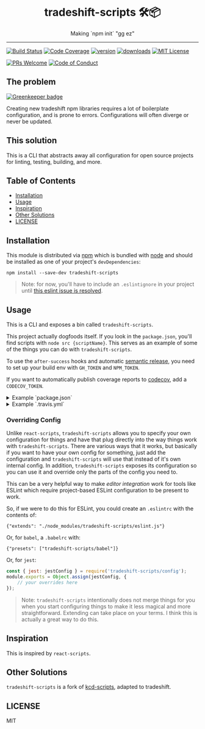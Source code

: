 <div align="center">
<h1>tradeshift-scripts 🛠📦</h1>

<p>Making `npm init` "gg ez"</p>
</div>

<hr />

[![Build Status][build-badge]][build]
[![Code Coverage][coverage-badge]][coverage]
[![version][version-badge]][package] [![downloads][downloads-badge]][npmcharts]
[![MIT License][license-badge]][license]

[![PRs Welcome][prs-badge]][prs] [![Code of Conduct][coc-badge]][coc]

## The problem

[![Greenkeeper badge](https://badges.greenkeeper.io/wejendorp/tradeshift-scripts.svg)](https://greenkeeper.io/)

Creating new tradeshift npm libraries requires a lot of boilerplate
configuration, and is prone to errors. Configurations will often diverge or
never be updated.

## This solution

This is a CLI that abstracts away all configuration for open source projects for
linting, testing, building, and more.

## Table of Contents

<!-- START doctoc generated TOC please keep comment here to allow auto update -->
<!-- DON'T EDIT THIS SECTION, INSTEAD RE-RUN doctoc TO UPDATE -->

- [Installation](#installation)
- [Usage](#usage)
- [Inspiration](#inspiration)
- [Other Solutions](#other-solutions)
- [LICENSE](#license)

<!-- END doctoc generated TOC please keep comment here to allow auto update -->

## Installation

This module is distributed via [npm][npm] which is bundled with [node][node] and
should be installed as one of your project's `devDependencies`:

```
npm install --save-dev tradeshift-scripts
```

> Note: for now, you'll have to include an `.eslintignore` in your project until
> [this eslint issue is resolved](https://github.com/eslint/eslint/issues/9227).

## Usage

This is a CLI and exposes a bin called `tradeshift-scripts`.

This project actually dogfoods itself. If you look in the `package.json`, you'll
find scripts with `node src {scriptName}`. This serves as an example of some of
the things you can do with `tradeshift-scripts`.

To use the `after-success` hooks and automatic [semantic
release][semantic-release], you need to set up your build env with `GH_TOKEN`
and `NPM_TOKEN`.

If you want to automatically publish coverage reports to [codecov][codecov], add
a `CODECOV_TOKEN`.

<details>
<summary>Example `package.json`</summary>

```json
{
	"name": "awesome-library",
	"version": "0.0.0-semantically-released",
	"main": "dist/index.js",
	"files": ["dist"],
	"scripts": {
		"test": "tradeshift-scripts test",
		"test:update": "tradeshift-scripts test --updateSnapshot",
		"build": "tradeshift-scripts build",
		"lint": "tradeshift-scripts lint",
		"format": "tradeshift-scripts format",
		"validate": "tradeshift-scripts validate",
		"precommit": "tradeshift-scripts precommit",
		"after-success": "tradeshift-scripts travis-after-success"
	},
	"devDependencies": {
		"tradeshift-scripts": "1.1.0"
	}
}
```

</details>

<details>
<summary>Example `.travis.yml`</summary>

```yaml
sudo: false
language: node_js
cache:
  directories:
    - node_modules
notifications:
  email: false
node_js:
  - '8'
script: npm run validate
after_success:
  - npm run after-success
branches:
  only:
    - master
```

</details>

### Overriding Config

Unlike `react-scripts`, `tradeshift-scripts` allows you to specify your own
configuration for things and have that plug directly into the way things work
with `tradeshift-scripts`. There are various ways that it works, but basically
if you want to have your own config for something, just add the configuration
and `tradeshift-scripts` will use that instead of it's own internal config. In
addition, `tradeshift-scripts` exposes its configuration so you can use it and
override only the parts of the config you need to.

This can be a very helpful way to make _editor integration_ work for tools like
ESLint which require project-based ESLint configuration to be present to work.

So, if we were to do this for ESLint, you could create an `.eslintrc` with the
contents of:

```
{"extends": "./node_modules/tradeshift-scripts/eslint.js"}
```

Or, for `babel`, a `.babelrc` with:

```
{"presets": ["tradeshift-scripts/babel"]}
```

Or, for `jest`:

```javascript
const { jest: jestConfig } = require('tradeshift-scripts/config');
module.exports = Object.assign(jestConfig, {
	// your overrides here
});
```

> Note: `tradeshift-scripts` intentionally does not merge things for you when
> you start configuring things to make it less magical and more straightforward.
> Extending can take place on your terms. I think this is actually a great way
> to do this.

## Inspiration

This is inspired by `react-scripts`.

## Other Solutions

`tradeshift-scripts` is a fork of [kcd-scripts][kcd], adapted to tradeshift.

## LICENSE

MIT

[npm]: https://www.npmjs.com/
[node]: https://nodejs.org
[build-badge]:
	https://img.shields.io/travis/wejendorp/tradeshift-scripts.svg?style=flat-square
[build]: https://travis-ci.org/wejendorp/tradeshift-scripts
[coverage-badge]:
	https://img.shields.io/codecov/c/github/wejendorp/tradeshift-scripts.svg?style=flat-square
[coverage]: https://codecov.io/github/wejendorp/tradeshift-scripts
[version-badge]:
	https://img.shields.io/npm/v/tradeshift-scripts.svg?style=flat-square
[package]: https://www.npmjs.com/package/tradeshift-scripts
[downloads-badge]:
	https://img.shields.io/npm/dm/tradeshift-scripts.svg?style=flat-square
[npmcharts]: http://npmcharts.com/compare/tradeshift-scripts
[license-badge]:
	https://img.shields.io/npm/l/tradeshift-scripts.svg?style=flat-square
[license]: https://github.com/wejendorp/tradeshift-scripts/blob/master/LICENSE
[prs-badge]:
	https://img.shields.io/badge/PRs-welcome-brightgreen.svg?style=flat-square
[prs]: http://makeapullrequest.com
[donate-badge]:
	https://img.shields.io/badge/$-support-green.svg?style=flat-square
[coc-badge]:
	https://img.shields.io/badge/code%20of-conduct-ff69b4.svg?style=flat-square
[coc]:
	https://github.com/wejendorp/tradeshift-scripts/blob/master/other/CODE_OF_CONDUCT.md
[twitter]:
	https://twitter.com/intent/tweet?text=Check%20out%20tradeshift-scripts!%20https://github.com/wejendorp/tradeshift-scripts%20%F0%9F%91%8D
[twitter-badge]:
	https://img.shields.io/twitter/url/https/github.com/wejendorp/tradeshift-scripts.svg?style=social
[kcd]: https://github.com/kentcdodds/kcd-scripts
[semantic-release]: https://github.com/semantic-release/semantic-release
[codecov]: https://codecov.io
